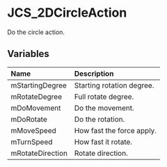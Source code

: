 # JCS_2DCircleAction

Do the circle action.

## Variables

| Name | Description |
|:---|:---|
| mStartingDegree | Starting rotation degree. |
| mRotateDegree | Full rotate degree. |
| mDoMovement | Do the movement. |
| mDoRotate | Do the rotation. |
| mMoveSpeed | How fast the force apply. |
| mTurnSpeed | How fast it rotate. |
| mRotateDirection | Rotate direction. |
